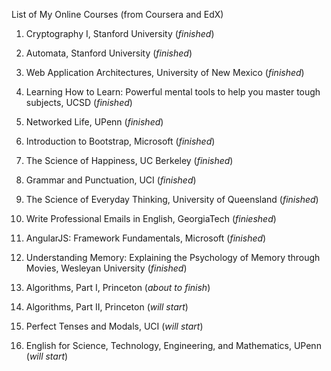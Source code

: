 List of My Online Courses (from Coursera and EdX)

1. Cryptography I, Stanford University (*finished*)
2. Automata, Stanford University (*finished*)
3. Web Application Architectures, University of New Mexico (*finished*)
4. Learning How to Learn: Powerful mental tools to help you master tough subjects, UCSD (*finished*)
5. Networked Life, UPenn (*finished*)
6. Introduction to Bootstrap, Microsoft (*finished*)
7. The Science of Happiness, UC Berkeley (*finished*)
8. Grammar and Punctuation, UCI (*finished*)
9. The Science of Everyday Thinking, University of Queensland (*finished*)
10. Write Professional Emails in English, GeorgiaTech (*finieshed*)
11. AngularJS: Framework Fundamentals, Microsoft (*finished*)
12. Understanding Memory: Explaining the Psychology of Memory through Movies, Wesleyan University (*finished*)

13. Algorithms, Part I, Princeton (*about to finish*)

14. Algorithms, Part II, Princeton (*will start*)
15. Perfect Tenses and Modals, UCI (*will start*)
16. English for Science, Technology, Engineering, and Mathematics, UPenn (*will start*)

